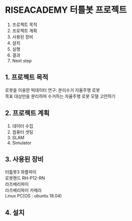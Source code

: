 # RISEACADEMY 터틀봇 프로젝트
1. 프로젝트 목적
2. 프로젝트 계획
3. 사용된 장비
4. 설치
5. 실행
6. 결과
7. Next step

## 1. 프로젝트 목적
  로봇을 이용한 빅데이터 연구: 분리수거 자율주행 로봇  
  목표 대상만을 분리하여 수거하는 자율주행 로봇 모델 고안하기  

## 2. 프로젝트 계획
  1. 데이터 수집
  2. 컴퓨터 셋팅
  3. SLAM
  4. Simulator
  
## 3. 사용된 장비
터틀봇3 와플파이  
로봇핸드 RH-P12-RN  
라즈베리파이  
라즈베리파이 카메라  
Linux PC(OS : ubuntu 18.04)  

## 4. 설치
